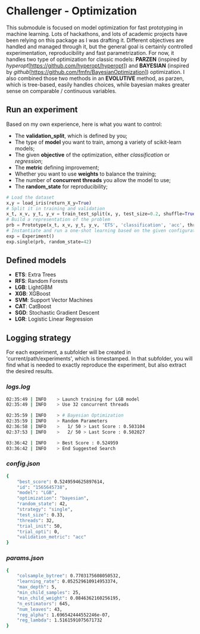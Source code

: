 # Challenger - Optimization

This submodule is focused on model optimization for fast prototyping in machine learning. Lots of hackathons, and lots of academic projects have been relying on this package as I was drafting it. Different objectives are handled and managed through it, but the general goal is certainly controlled experimentation, reproducibility and fast parametrization. For now, it handles two type of optimization for classic models: **PARZEN** (inspired by _hyperopt_[https://github.com/hyperopt/hyperopt]) and **BAYESIAN** (inspired by _github_[https://github.com/fmfn/BayesianOptimization]) optimization. I also combined those two methods in an **EVOLUTIVE** method, as parzen, which is tree-based, easily handles choices, while bayesian makes greater sense on comparable / continuous variables.

## Run an experiment

Based on my own experience, here is what you want to control:
- The **validation_split**, which is defined by you;
- The type of **model** you want to train, among a variety of scikit-learn models;
- The given **objective** of the optimization, either _classification_ or _regression_;
- The **metric** defining improvement;
- Whether you want to use **weights** to balance the training;
- The number of **concurrent threads** you allow the model to use;
- The **random_state** for reproducibility;

```python
# Load the dataset
x,y = load_iris(return_X_y=True)
# Split it in training and validation
x_t, x_v, y_t, y_v = train_test_split(x, y, test_size=0.2, shuffle=True, random_state=42)
# Build a representation of the problem
prb = Prototype(x_t, x_v, y_t, y_v, 'ETS', 'classification', 'acc', threads=cpu_count(), weights=False)
# Instantiate and run a one-shot learning based on the given configuration
exp = Experiment()
exp.single(prb, random_state=42)
```

## Defined models

- **ETS**: Extra Trees
- **RFS**: Random Forests
- **LGB**: LightGBM
- **XGB**: XGBoost
- **SVM**: Support Vector Machines
- **CAT**: CatBoost
- **SGD**: Stochastic Gradient Descent
- **LGR**: Logistic Linear Regression

## Logging strategy

For each experiment, a subfolder will be created in 'current/path/experiments', which is timestamped. In that subfolder, you will find what is needed to exactly reproduce the experiment, but also extract the desired results.

### _logs.log_
```bash
02:35:49 | INFO    > Launch training for LGB model
02:35:49 | INFO    > Use 32 concurrent threads

02:35:59 | INFO    > # Bayesian Optimization
02:35:59 | INFO    > Random Parameters
02:36:58 | INFO    >   1/ 50 > Last Score : 0.503104
02:37:53 | INFO    >   2/ 50 > Last Score : 0.502027

03:36:42 | INFO    > Best Score : 0.524959
03:36:42 | INFO    > End Suggested Search 
```

### _config.json_
```bash
{
    "best_score": 0.5249594625897614,
    "id": "1565645738",
    "model": "LGB",
    "optimization": "bayesian",
    "random_state": 42,
    "strategy": "single",
    "test_size": 0.33,
    "threads": 32,
    "trial_init": 50,
    "trial_opti": 0,
    "validation_metric": "acc"
}
```

### _params.json_
```bash
{
    "colsample_bytree": 0.7703175608050532,
    "learning_rate": 0.052529610914953374,
    "max_depth": 5,
    "min_child_samples": 25,
    "min_child_weight": 0.0846362160256195,
    "n_estimators": 645,
    "num_leaves": 43,
    "reg_alpha": 1.696542444552246e-07,
    "reg_lambda": 1.5161591075671732
}
```